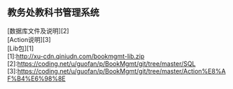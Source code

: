 ## 教务处教科书管理系统  
[数据库文件及说明][2]  
[Action说明][3]  
[Lib包][1]  
[1]:http://xu-cdn.qiniudn.com/bookmgmt-lib.zip  
[2]:https://coding.net/u/guofan/p/BookMgmt/git/tree/master/SQL
[3]:https://coding.net/u/guofan/p/BookMgmt/git/tree/master/Action%E8%AF%B4%E6%98%8E